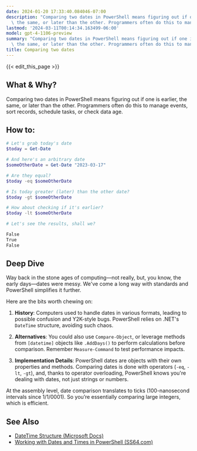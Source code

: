 ```yaml
---
date: 2024-01-20 17:33:40.084046-07:00
description: "Comparing two dates in PowerShell means figuring out if one is earlier,\
  \ the same, or later than the other. Programmers often do this to manage events,\u2026"
lastmod: '2024-03-11T00:14:34.163499-06:00'
model: gpt-4-1106-preview
summary: "Comparing two dates in PowerShell means figuring out if one is earlier,\
  \ the same, or later than the other. Programmers often do this to manage events,\u2026"
title: Comparing two dates
---
```


{{< edit_this_page >}}

## What & Why?

Comparing two dates in PowerShell means figuring out if one is earlier, the same, or later than the other. Programmers often do this to manage events, sort records, schedule tasks, or check data age.

## How to:

```PowerShell
# Let's grab today's date
$today = Get-Date

# And here's an arbitrary date
$someOtherDate = Get-Date "2023-03-17"

# Are they equal?
$today -eq $someOtherDate

# Is today greater (later) than the other date?
$today -gt $someOtherDate

# How about checking if it's earlier?
$today -lt $someOtherDate

# Let's see the results, shall we?

False
True
False
```

## Deep Dive

Way back in the stone ages of computing—not really, but, you know, the early days—dates were messy. We've come a long way with standards and PowerShell simplifies it further.

Here are the bits worth chewing on:
1. **History**: Computers used to handle dates in various formats, leading to possible confusion and Y2K-style bugs. PowerShell relies on .NET's `DateTime` structure, avoiding such chaos.
   
2. **Alternatives**: You could also use `Compare-Object`, or leverage methods from `[datetime]` objects like `.AddDays()` to perform calculations before comparison. Remember `Measure-Command` to test performance impacts.
   
3. **Implementation Details**: PowerShell dates are objects with their own properties and methods. Comparing dates is done with operators (`-eq`, `-lt`, `-gt`), and, thanks to operator overloading, PowerShell knows you're dealing with dates, not just strings or numbers.

At the assembly level, date comparison translates to ticks (100-nanosecond intervals since 1/1/0001). So you’re essentially comparing large integers, which is efficient.

## See Also

- [DateTime Structure (Microsoft Docs)](https://docs.microsoft.com/en-us/dotnet/api/system.datetime?view=net-6.0)
- [Working with Dates and Times in PowerShell (SS64.com)](https://ss64.com/ps/syntax-dateformats.html)

